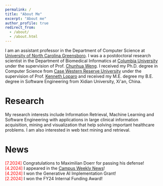 ```yaml
---
permalink: /
title: "About Me"
excerpt: "About me"
author_profile: true
redirect_from: 
  - /about/
  - /about.html
---
```

   
I am an assistant professor in the Department of Computer Science at [University of North Carolina Greensboro](https://compsci.uncg.edu/). I was a a postdoctoral research scientist in the Department of Biomedical Informatics at [Columbia University](https://www.columbia.edu/) under the supervision of Prof. [Chunhua Weng](https://people.dbmi.columbia.edu/~chw7007/). I received my Ph.D. degree in Computer Science from [Case Western Reserve University](https://case.edu/) under the supervision of Prof. [Kenneth Loparo](https://case.edu/datascience/node/131) and received my M.E. degree my B.E. degree in Software Engineering from Xidian University, Xi'an, China. 

Research    
======

My research interests include Information Retrieval, Machine Learning and Software Engineering with applications in large clinical information acquisition, mining and visualization that help solving important healthcare problems. I am also interested in web text mining and retrieval.

News    
======
<span style="color:red">[7.2024]</span> Congratulations to Maximilian Doerr for passing his defense!  
<span style="color:red">[4.2024]</span> I appeared in the [Campus Weekly News](https://www.uncg.edu/research/uncg-computer-scientist-applies-ai-to-health-care/)!  
<span style="color:red">[4.2024]</span> I won the Generative AI Implementation Grant!  
<span style="color:red">[2.2024]</span> I won the FY24 Internal Funding Award!  





  
